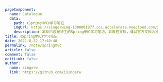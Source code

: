 ```yaml
---
pageComponent:
  name: Catalogue
  data:
    path: 《SpringMVC》学习笔记
    imgUrl: https://singerwimg-1300001977.cos.accelerate.myqcloud.com/2021/08/22/b5d92da36970a.png
    description: 本章内容是博主的SpringMVC学习笔记，非教程文档，请以官方文档为准。
title: 《SpringMVC》学习笔记
date: 2021-8-22 17:40:48
permalink: /note/springmvc
article: false
comment: false
editLink: false
author:
  name: singerw
  link: https://github.com/isingerw
---
```

